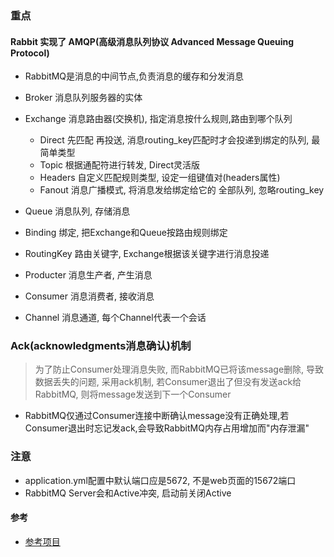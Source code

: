 ### 重点
#### Rabbit 实现了 AMQP(高级消息队列协议 Advanced Message Queuing Protocol)

- RabbitMQ是消息的中间节点,负责消息的缓存和分发消息

- Broker 消息队列服务器的实体
- Exchange 消息路由器(交换机), 指定消息按什么规则,路由到哪个队列
    - Direct 先匹配 再投送, 消息routing_key匹配时才会投递到绑定的队列, 最简单类型
    - Topic 根据通配符进行转发, Direct灵活版
    - Headers 自定义匹配规则类型, 设定一组键值对(headers属性) 
    - Fanout 消息广播模式, 将消息发给绑定给它的 全部队列, 忽略routing_key
- Queue 消息队列, 存储消息
- Binding 绑定, 把Exchange和Queue按路由规则绑定
- RoutingKey 路由关键字, Exchange根据该关键字进行消息投递
- Producter 消息生产者, 产生消息
- Consumer 消息消费者, 接收消息
- Channel 消息通道, 每个Channel代表一个会话

 ### Ack(acknowledgments消息确认)机制
 
 > 为了防止Consumer处理消息失败, 而RabbitMQ已将该message删除, 导致数据丢失的问题, 采用ack机制,
 若Consumer退出了但没有发送ack给RabbitMQ, 则将message发送到下一个Consumer
 - RabbitMQ仅通过Consumer连接中断确认message没有正确处理,若Consumer退出时忘记发ack,会导致RabbitMQ内存占用增加而"内存泄漏"
 
### 注意
- application.yml配置中默认端口应是5672, 不是web页面的15672端口
- RabbitMQ Server会和Active冲突, 启动前关闭Active

#### 参考
- [参考项目](https://www.xncoding.com/2017/08/06/spring/sb-rabbitmq.html)